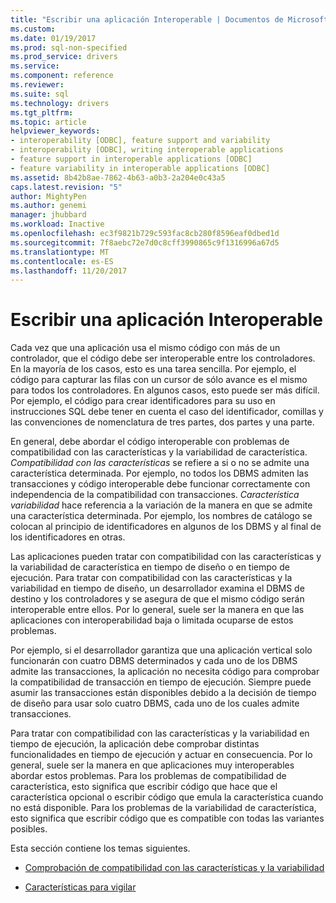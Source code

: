```yaml
---
title: "Escribir una aplicación Interoperable | Documentos de Microsoft"
ms.custom: 
ms.date: 01/19/2017
ms.prod: sql-non-specified
ms.prod_service: drivers
ms.service: 
ms.component: reference
ms.reviewer: 
ms.suite: sql
ms.technology: drivers
ms.tgt_pltfrm: 
ms.topic: article
helpviewer_keywords:
- interoperability [ODBC], feature support and variability
- interoperability [ODBC], writing interoperable applications
- feature support in interoperable applications [ODBC]
- feature variability in interoperable applications [ODBC]
ms.assetid: 8b42b8ae-7862-4b63-a0b3-2a204e0c43a5
caps.latest.revision: "5"
author: MightyPen
ms.author: genemi
manager: jhubbard
ms.workload: Inactive
ms.openlocfilehash: ec3f9821b729c593fac8cb280f8596eaf0dbed1d
ms.sourcegitcommit: 7f8aebc72e7d0c8cff3990865c9f1316996a67d5
ms.translationtype: MT
ms.contentlocale: es-ES
ms.lasthandoff: 11/20/2017
---
```

# <a name="writing-an-interoperable-application"></a>Escribir una aplicación Interoperable
Cada vez que una aplicación usa el mismo código con más de un controlador, que el código debe ser interoperable entre los controladores. En la mayoría de los casos, esto es una tarea sencilla. Por ejemplo, el código para capturar las filas con un cursor de sólo avance es el mismo para todos los controladores. En algunos casos, esto puede ser más difícil. Por ejemplo, el código para crear identificadores para su uso en instrucciones SQL debe tener en cuenta el caso del identificador, comillas y las convenciones de nomenclatura de tres partes, dos partes y una parte.  
  
 En general, debe abordar el código interoperable con problemas de compatibilidad con las características y la variabilidad de característica. *Compatibilidad con las características* se refiere a si o no se admite una característica determinada. Por ejemplo, no todos los DBMS admiten las transacciones y código interoperable debe funcionar correctamente con independencia de la compatibilidad con transacciones. *Característica variabilidad* hace referencia a la variación de la manera en que se admite una característica determinada. Por ejemplo, los nombres de catálogo se colocan al principio de identificadores en algunos de los DBMS y al final de los identificadores en otras.  
  
 Las aplicaciones pueden tratar con compatibilidad con las características y la variabilidad de característica en tiempo de diseño o en tiempo de ejecución. Para tratar con compatibilidad con las características y la variabilidad en tiempo de diseño, un desarrollador examina el DBMS de destino y los controladores y se asegura de que el mismo código serán interoperable entre ellos. Por lo general, suele ser la manera en que las aplicaciones con interoperabilidad baja o limitada ocuparse de estos problemas.  
  
 Por ejemplo, si el desarrollador garantiza que una aplicación vertical solo funcionarán con cuatro DBMS determinados y cada uno de los DBMS admite las transacciones, la aplicación no necesita código para comprobar la compatibilidad de transacción en tiempo de ejecución. Siempre puede asumir las transacciones están disponibles debido a la decisión de tiempo de diseño para usar solo cuatro DBMS, cada uno de los cuales admite transacciones.  
  
 Para tratar con compatibilidad con las características y la variabilidad en tiempo de ejecución, la aplicación debe comprobar distintas funcionalidades en tiempo de ejecución y actuar en consecuencia. Por lo general, suele ser la manera en que aplicaciones muy interoperables abordar estos problemas. Para los problemas de compatibilidad de característica, esto significa que escribir código que hace que el característica opcional o escribir código que emula la característica cuando no está disponible. Para los problemas de la variabilidad de característica, esto significa que escribir código que es compatible con todas las variantes posibles.  
  
 Esta sección contiene los temas siguientes.  
  
-   [Comprobación de compatibilidad con las características y la variabilidad](../../../odbc/reference/develop-app/checking-feature-support-and-variability.md)  
  
-   [Características para vigilar](../../../odbc/reference/develop-app/features-to-watch-for.md)

